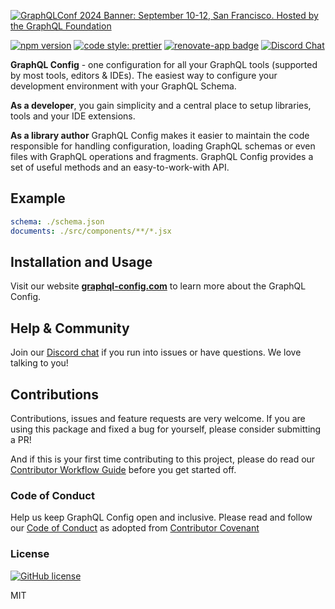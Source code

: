 [![GraphQLConf 2024 Banner: September 10-12, San Francisco. Hosted by the GraphQL Foundation](https://github.com/user-attachments/assets/bdb8cd5d-5186-4ece-b06b-b00a499b7868)](https://graphql.org/conf/2024/?utm_source=github&utm_medium=graphql_config&utm_campaign=readme)

<!-- Uncomment when we remove GraphQL Conf banner -->
<!-- ![GraphQL Config](https://i.imgur.com/hw5tXw2.gif 'GraphQL Config') -->
[![npm version](https://badge.fury.io/js/graphql-config.svg)](https://npmjs.com/package/graphql-config)
[![code style: prettier](https://img.shields.io/badge/code_style-prettier-ff69b4.svg?style=flat-square)](https://github.com/prettier/prettier)
[![renovate-app badge](https://img.shields.io/badge/renovate-app-blue.svg)](https://renovateapp.com/)
[![Discord Chat](https://img.shields.io/discord/625400653321076807)](https://discord.gg/xud7bH9)

**GraphQL Config** - one configuration for all your GraphQL tools (supported by most tools, editors & IDEs).
The easiest way to configure your development environment with your GraphQL Schema.

**As a developer**, you gain simplicity and a central place to setup libraries, tools and your IDE extensions.

**As a library author** GraphQL Config makes it easier to maintain the code responsible for handling configuration, loading GraphQL schemas or even files with GraphQL operations and fragments. GraphQL Config provides a set of useful methods and an easy-to-work-with API.

## Example

```yaml
schema: ./schema.json
documents: ./src/components/**/*.jsx
```

## Installation and Usage

Visit our website [**graphql-config.com**](https://graphql-config.com/) to learn more about the GraphQL Config.

## Help & Community

Join our [Discord chat](https://discord.gg/xud7bH9) if you run into issues or have questions. We love talking to you!

## Contributions

Contributions, issues and feature requests are very welcome. If you are using this package and fixed a bug for yourself, please consider submitting a PR!

And if this is your first time contributing to this project, please do read our [Contributor Workflow Guide](https://github.com/the-guild-org/Stack/blob/master/CONTRIBUTING.md) before you get started off.

### Code of Conduct

Help us keep GraphQL Config open and inclusive. Please read and follow our [Code of Conduct](https://github.com/the-guild-org/Stack/blob/master/CODE_OF_CONDUCT.md) as adopted from [Contributor Covenant](https://www.contributor-covenant.org/)

### License

[![GitHub license](https://img.shields.io/badge/license-MIT-lightgrey.svg?maxAge=2592000)](https://raw.githubusercontent.com/apollostack/apollo-ios/master/LICENSE)

MIT
